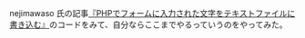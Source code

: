 nejimawaso 氏の記事[『PHPでフォームに入力された文字をテキストファイルに書き込む』](https://qiita.com/nejimawaso/items/dc11f75bafcb817f1fd3)のコードをみて、自分ならここまでやるっていうのをやってみた。